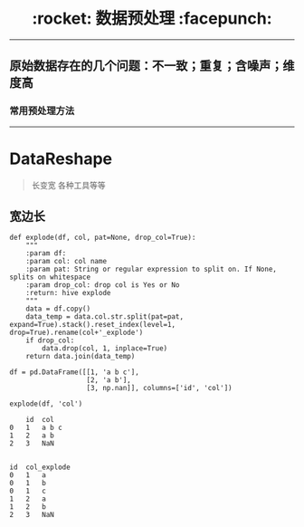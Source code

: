<h1 align = "center">:rocket: 数据预处理 :facepunch:</h1>

---
## 原始数据存在的几个问题：不一致；重复；含噪声；维度高
### 常用预处理方法

---
# DataReshape

> 长变宽 各种工具等等

## 宽边长
```
def explode(df, col, pat=None, drop_col=True):
    """
    :param df:
    :param col: col name
    :param pat: String or regular expression to split on. If None, splits on whitespace
    :param drop_col: drop col is Yes or No
    :return: hive explode
    """
    data = df.copy()
    data_temp = data.col.str.split(pat=pat, expand=True).stack().reset_index(level=1, drop=True).rename(col+'_explode')
    if drop_col:
        data.drop(col, 1, inplace=True)
    return data.join(data_temp)
    
df = pd.DataFrame([[1, 'a b c'], 
                   [2, 'a b'],
                   [3, np.nan]], columns=['id', 'col'])

explode(df, 'col')
```
```
	id	col
0	1	a b c
1	2	a b
2	3	NaN


id	col_explode
0	1	a
0	1	b
0	1	c
1	2	a
1	2	b
2	3	NaN
```
